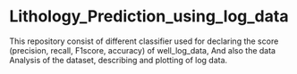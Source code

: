 # Lithology_Prediction_using_log_data
This repository consist of different classifier used for declaring the score (precision, recall, F1score, accuracy) of well_log_data, And also the data Analysis of the dataset, describing and plotting of log data.
